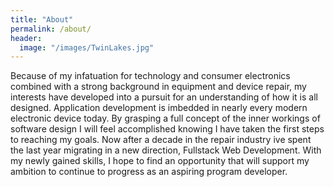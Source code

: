 ```yaml
---
title: "About"
permalink: /about/
header:
  image: "/images/TwinLakes.jpg"
---
```


Because of my infatuation for technology and consumer electronics combined with a strong background in equipment and device repair, my interests have developed into a pursuit for an understanding of how it is all designed. Application development is imbedded in nearly every modern electronic device today. By grasping a full concept of the inner workings of software design I will feel accomplished knowing I have taken the first steps to reaching my goals. ​Now after a decade in the repair industry ive spent the last year migrating in a new direction, Fullstack Web Development. With my newly gained skills, I hope to find an opportunity that will support my ambition to continue to progress as an aspiring program developer.

